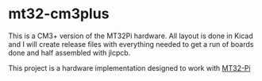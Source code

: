 # mt32-cm3plus
This is a CM3+ version of the MT32Pi hardware. All layout is done in Kicad and I will create release files with everything needed to get a run of boards done and half assembled with jlcpcb.

This project is a hardware implementation designed to work with [MT32-Pi](https://github.com/dwhinham/mt32-pi)

